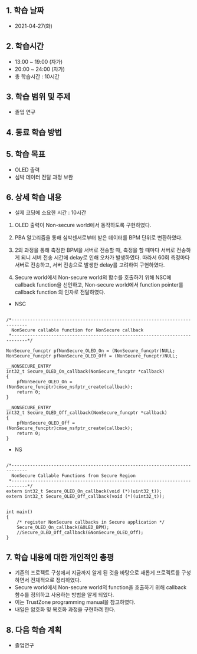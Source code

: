 ## 1. 학습 날짜
+ 2021-04-27(화)

## 2. 학습시간
+ 13:00 ~ 19:00 (자가)   
+ 20:00 ~ 24:00 (자가)
+ 총 학습시간 : 10시간

## 3. 학습 범위 및 주제
+ 졸업 연구

## 4. 동료 학습 방법


## 5. 학습 목표
+ OLED 출력
+ 심박 데이터 전달 과정 보완

## 6. 상세 학습 내용
+ 실제 코딩에 소요한 시간 : 10시간    
    
1. OLED 출력이 Non-secure world에서 동작하도록 구현하였다.

2. PBA 알고리즘을 통해 심박센서로부터 받은 데이터를 BPM 단위로 변환하였다.

3. 2의 과정을 통해 측정한 BPM을 서버로 전송할 때, 측정을 할 때마다 서버로 전송하게 되니 서버 전송 시간에 delay로 인해 오차가 발생하였다. 따라서 60회 측정마다 서버로 전송하고, 서버 전송으로 발생한 delay를 고려하여 구현하였다.

4. Secure world에서 Non-secure world의 함수를 호출하기 위해 NSC에 callback function을 선언하고, Non-secure world에서 function pointer를 callback function 의 인자로 전달하였다.

+ NSC
```

/*----------------------------------------------------------------------------
  NonSecure callable function for NonSecure callback
 *----------------------------------------------------------------------------*/

NonSecure_funcptr pfNonSecure_OLED_On = (NonSecure_funcptr)NULL;
NonSecure_funcptr pfNonSecure_OLED_Off = (NonSecure_funcptr)NULL;

__NONSECURE_ENTRY
int32_t Secure_OLED_On_callback(NonSecure_funcptr *callback)
{
    pfNonSecure_OLED_On = (NonSecure_funcptr)cmse_nsfptr_create(callback);
    return 0;
}

__NONSECURE_ENTRY
int32_t Secure_OLED_Off_callback(NonSecure_funcptr *callback)
{
    pfNonSecure_OLED_Off = (NonSecure_funcptr)cmse_nsfptr_create(callback);
    return 0;
}

```

+ NS
```

/*----------------------------------------------------------------------------
  NonSecure Callable Functions from Secure Region
 *----------------------------------------------------------------------------*/
extern int32_t Secure_OLED_On_callback(void (*)(uint32_t));
extern int32_t Secure_OLED_Off_callback(void (*)(uint32_t));


int main()
{
    /* register NonSecure callbacks in Secure application */
    Secure_OLED_On_callback(&OLED_BPM);
    //Secure_OLED_Off_callback(&NonSecure_OLED_Off);
}

```

## 7. 학습 내용에 대한 개인적인 총평
+ 기존의 프로젝트 구성에서 지금까지 알게 된 것을 바탕으로 새롭게 프로젝트를 구성하면서 전체적으로 정리하였다.
+ Secure world에서 Non-secure world의 function을 호출하기 위해 callback 함수를 정의하고 사용하는 방법을 알게 되었다.
+ 이는 TrustZone programming manual을 참고하였다.
+ 내일은 암호화 및 복호화 과정을 구현하려 한다.

## 8. 다음 학습 계획
+ 졸업연구